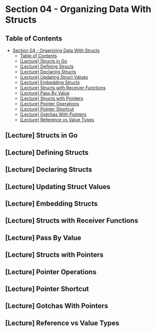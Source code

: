 # Section 04 - Organizing Data With Structs

## Table of Contents

- [Section 04 - Organizing Data With Structs](#section-04---organizing-data-with-structs)
  - [Table of Contents](#table-of-contents)
  - [[Lecture] Structs in Go](#lecture-structs-in-go)
  - [[Lecture] Defining Structs](#lecture-defining-structs)
  - [[Lecture] Declaring Structs](#lecture-declaring-structs)
  - [[Lecture] Updating Struct Values](#lecture-updating-struct-values)
  - [[Lecture] Embedding Structs](#lecture-embedding-structs)
  - [[Lecture] Structs with Receiver Functions](#lecture-structs-with-receiver-functions)
  - [[Lecture] Pass By Value](#lecture-pass-by-value)
  - [[Lecture] Structs with Pointers](#lecture-structs-with-pointers)
  - [[Lecture] Pointer Operations](#lecture-pointer-operations)
  - [[Lecture] Pointer Shortcut](#lecture-pointer-shortcut)
  - [[Lecture] Gotchas With Pointers](#lecture-gotchas-with-pointers)
  - [[Lecture] Reference vs Value Types](#lecture-reference-vs-value-types)

## [Lecture] Structs in Go
## [Lecture] Defining Structs
## [Lecture] Declaring Structs
## [Lecture] Updating Struct Values
## [Lecture] Embedding Structs
## [Lecture] Structs with Receiver Functions
## [Lecture] Pass By Value
## [Lecture] Structs with Pointers
## [Lecture] Pointer Operations
## [Lecture] Pointer Shortcut
## [Lecture] Gotchas With Pointers
## [Lecture] Reference vs Value Types
